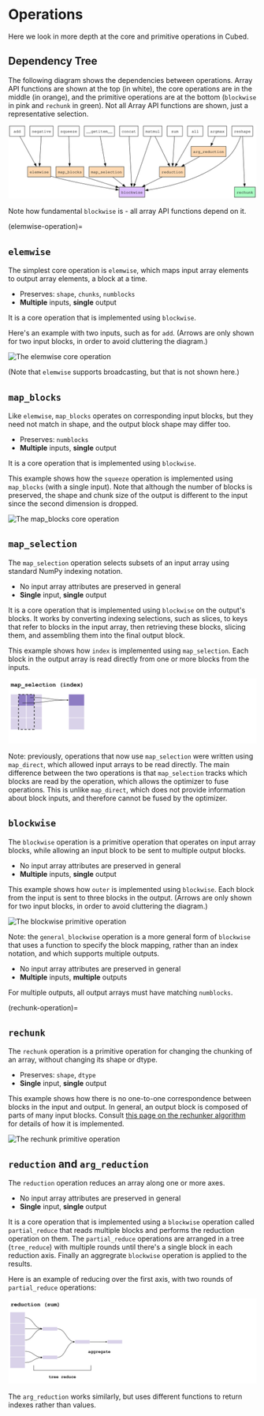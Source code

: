 # Operations

Here we look in more depth at the core and primitive operations in Cubed.

## Dependency Tree

The following diagram shows the dependencies between operations. Array API functions are shown at the top (in white), the core operations are in the middle (in orange), and the primitive operations are at the bottom (`blockwise` in pink and `rechunk` in green). Not all Array API functions are shown, just a representative selection.

![Operations dependency tree](images/ops.dot.svg)

Note how fundamental `blockwise` is - all array API functions depend on it.

(elemwise-operation)=
## `elemwise`

The simplest core operation is `elemwise`, which maps input array elements to output array elements, a block at a time.

* Preserves: `shape`, `chunks`, `numblocks`
* __Multiple__ inputs, __single__ output

It is a core operation that is implemented using `blockwise`.

Here's an example with two inputs, such as for `add`. (Arrows are only shown for two input blocks, in order to avoid cluttering the diagram.)

![The elemwise core operation](images/elemwise.svg)

(Note that `elemwise` supports broadcasting, but that is not shown here.)

## `map_blocks`

Like `elemwise`, `map_blocks` operates on corresponding input blocks, but they need not match in shape, and the output block shape may differ too.

* Preserves: `numblocks`
* __Multiple__ inputs, __single__ output

It is a core operation that is implemented using `blockwise`.

This example shows how the `squeeze` operation is implemented using `map_blocks` (with a single input). Note that although the number of blocks is preserved, the shape and chunk size of the output is different to the input since the second dimension is dropped.

![The map_blocks core operation](images/map_blocks.svg)

## `map_selection`

The `map_selection` operation selects subsets of an input array using standard NumPy indexing notation.

* No input array attributes are preserved in general
* __Single__ input, __single__ output

It is a core operation that is implemented using `blockwise` on the output's blocks. It works by converting indexing selections, such as slices, to keys that refer to blocks in the input array, then retrieving these blocks, slicing them, and assembling them into the final output block.

This example shows how `index` is implemented using `map_selection`. Each block in the output array is read directly from one or more blocks from the inputs.

![The map_selection core operation](images/map_selection.svg)

Note: previously, operations that now use `map_selection` were written using `map_direct`, which allowed input arrays to be read directly. The main difference between the two operations is that `map_selection` tracks which blocks are read by the operation, which allows the optimizer to fuse operations. This is unlike `map_direct`, which does not provide information about block inputs, and therefore cannot be fused by the optimizer.

## `blockwise`

The `blockwise` operation is a primitive operation that operates on input array blocks, while allowing an input block to be sent to multiple output blocks.

* No input array attributes are preserved in general
* __Multiple__ inputs, __single__ output

This example shows how `outer` is implemented using `blockwise`. Each block from the input is sent to three blocks in the output. (Arrows are only shown for two input blocks, in order to avoid cluttering the diagram.)

![The blockwise primitive operation](images/blockwise.svg)

Note: the `general_blockwise` operation is a more general form of ``blockwise`` that uses a function to specify the block mapping, rather than an index notation, and which supports multiple outputs.

* No input array attributes are preserved in general
* __Multiple__ inputs, __multiple__ outputs

For multiple outputs, all output arrays must have matching ``numblocks``.

(rechunk-operation)=
## `rechunk`

The `rechunk` operation is a primitive operation for changing the chunking of an array, without changing its shape or dtype.

* Preserves: `shape`, `dtype`
* __Single__ input, __single__ output

This example shows how there is no one-to-one correspondence between blocks in the input and output. In general, an output block is composed of parts of many input blocks. Consult [this page on the rechunker algorithm](https://rechunker.readthedocs.io/en/latest/algorithm.html) for details of how it is implemented.

![The rechunk primitive operation](images/rechunk.svg)

## `reduction` and `arg_reduction`

The `reduction` operation reduces an array along one or more axes.

* No input array attributes are preserved in general
* __Single__ input, __single__ output

It is a core operation that is implemented using a `blockwise` operation called `partial_reduce` that reads multiple blocks and performs the reduction operation on them.
The `partial_reduce` operations are arranged in a tree (`tree_reduce`) with multiple rounds until there's a single block in each reduction axis. Finally an aggregrate `blockwise` operation is applied to the results.

Here is an example of reducing over the first axis, with two rounds of `partial_reduce` operations:

![The reduction core operation](images/reduction_new.svg)

The `arg_reduction` works similarly, but uses different functions to return indexes rather than values.
